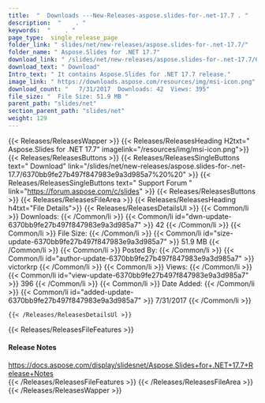 ```yaml
---
title:  "  Downloads ---New-Releases-aspose.slides-for-.net-17.7 . " 
description:  "    . " 
keywords:  "    . " 
page_type:  single_release_page
folder_link: " slides/net/new-releases/aspose.slides-for-.net-17.7/"
folder_name: " Aspose.Slides for .NET 17.7"
download_link: " /slides/net/new-releases/aspose.slides-for-.net-17.7/6370bb9fe27b497f847983e9a3d985a7"
download_text: " Download"
Intro_text: " It contains Aspose.Slides for .NET 17.7 release."
image_link: " https://downloads.aspose.com/resources/img/msi-icon.png"
download_count: "   7/31/2017  Downloads: 42  Views: 395"
file_size: "  File Size: 51.9 MB "
parent_path: "slides/net"
section_parent_path: "slides/net"
weight: 129 
---
```


{{< Releases/ReleasesWapper >}}
  {{< Releases/ReleasesHeading H2txt=" Aspose.Slides for .NET 17.7" imagelink="/resources/img/msi-icon.png">}}
  {{< Releases/ReleasesButtons >}}
    {{< Releases/ReleasesSingleButtons text=" Download" link="/slides/net/new-releases/aspose.slides-for-.net-17.7/6370bb9fe27b497f847983e9a3d985a7%20%20" >}}
    {{< Releases/ReleasesSingleButtons text=" Support Forum " link="https://forum.aspose.com/c/slides" >}}
  {{< Releases/ReleasesButtons >}}
  {{< Releases/ReleasesFileArea >}}
    {{< Releases/ReleasesHeading h4txt="File Details">}}
    {{< Releases/ReleasesDetailsUl >}}
            {{< Common/li  >}} Downloads: {{< /Common/li >}} 
      {{< Common/li id="dwn-update-6370bb9fe27b497f847983e9a3d985a7" >}} 42 {{< /Common/li >}} 
      {{< Common/li  >}} File Size: {{< /Common/li >}} 
      {{< Common/li id="size-update-6370bb9fe27b497f847983e9a3d985a7" >}} 51.9 MB {{< /Common/li >}} 
      {{< Common/li  >}} Posted By: {{< /Common/li >}} 
      {{< Common/li id="author-update-6370bb9fe27b497f847983e9a3d985a7" >}} victorkrp {{< /Common/li >}} 
      {{< Common/li  >}} Views: {{< /Common/li >}} 
      {{< Common/li id="view-update-6370bb9fe27b497f847983e9a3d985a7" >}} 396 {{< /Common/li >}} 
      {{< Common/li  >}} Date Added: {{< /Common/li >}} 
      {{< Common/li id="added-update-6370bb9fe27b497f847983e9a3d985a7" >}} 7/31/2017 {{< /Common/li >}} 

    {{< /Releases/ReleasesDetailsUl >}}

  {{< Releases/ReleasesFileFeatures >}}
      <h4>Release Notes</h4><div><a href="https://docs.aspose.com/display/slidesnet/Aspose.Slides+for+.NET+17.7+Release+Notes">https://docs.aspose.com/display/slidesnet/Aspose.Slides+for+.NET+17.7+Release+Notes</a></div>
  {{< /Releases/ReleasesFileFeatures >}}
 {{< /Releases/ReleasesFileArea >}}
{{< /Releases/ReleasesWapper >}}



